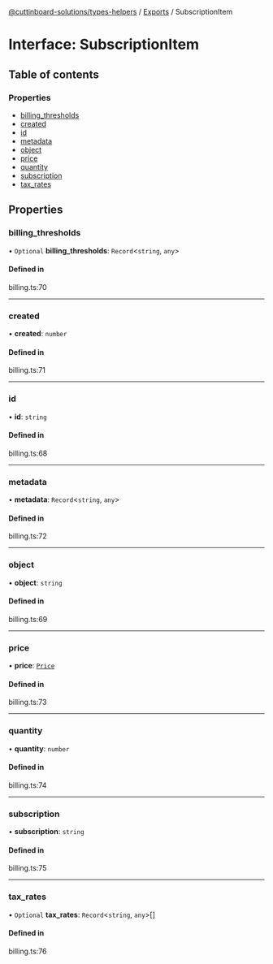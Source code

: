 [@cuttinboard-solutions/types-helpers](../README.md) / [Exports](../modules.md) / SubscriptionItem

# Interface: SubscriptionItem

## Table of contents

### Properties

- [billing\_thresholds](SubscriptionItem.md#billing_thresholds)
- [created](SubscriptionItem.md#created)
- [id](SubscriptionItem.md#id)
- [metadata](SubscriptionItem.md#metadata)
- [object](SubscriptionItem.md#object)
- [price](SubscriptionItem.md#price)
- [quantity](SubscriptionItem.md#quantity)
- [subscription](SubscriptionItem.md#subscription)
- [tax\_rates](SubscriptionItem.md#tax_rates)

## Properties

### billing\_thresholds

• `Optional` **billing\_thresholds**: `Record`<`string`, `any`\>

#### Defined in

billing.ts:70

___

### created

• **created**: `number`

#### Defined in

billing.ts:71

___

### id

• **id**: `string`

#### Defined in

billing.ts:68

___

### metadata

• **metadata**: `Record`<`string`, `any`\>

#### Defined in

billing.ts:72

___

### object

• **object**: `string`

#### Defined in

billing.ts:69

___

### price

• **price**: [`Price`](Price.md)

#### Defined in

billing.ts:73

___

### quantity

• **quantity**: `number`

#### Defined in

billing.ts:74

___

### subscription

• **subscription**: `string`

#### Defined in

billing.ts:75

___

### tax\_rates

• `Optional` **tax\_rates**: `Record`<`string`, `any`\>[]

#### Defined in

billing.ts:76
